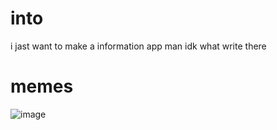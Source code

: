 # into
i jast want to make a information app man idk what write there
# memes
![image](https://github.com/superthecat/name-into/assets/148200287/2289f32d-6d7c-42b5-b4ef-954f1b29ec43)

